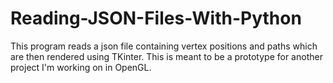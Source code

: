 # Reading-JSON-Files-With-Python
This program reads a json file containing vertex positions and paths which are then rendered using TKinter. This is meant to be a prototype for another project I'm working on in OpenGL.
